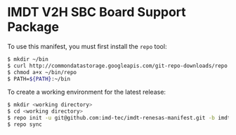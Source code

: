 # IMDT V2H SBC Board Support Package

To use this manifest, you must first install the `repo` tool:
```sh
$ mkdir ~/bin
$ curl http://commondatastorage.googleapis.com/git-repo-downloads/repo  > ~/bin/repo
$ chmod a+x ~/bin/repo
$ PATH=${PATH}:~/bin
```

To create a working environment for the latest release:
```sh
$ mkdir <working directory>
$ cd <working directory>
$ repo init -u git@github.com:imd-tec/imdt-renesas-manifest.git -b imdt-linux-dunfell -m imdt-v2h-bsp-v1.0.0.xml
$ repo sync
```
